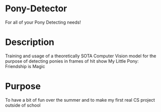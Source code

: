 # Pony-Detector
For all of your Pony Detecting needs!
# Description

Training and usage of a theoretically SOTA Computer Vision model for the purpose of detecting ponies in frames of hit show My Little Pony: Friendship is Magic

# Purpose

To have a bit of fun over the summer and to make my first real CS project outside of school
